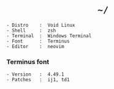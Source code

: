 <h1 align="center"><code>~/</code></h1>

```
- Distro    :  Void Linux
- Shell     :  zsh
- Terminal  :  Windows Terminal
- Font      :  Terminus
- Editor    :  neovim
```

### Terminus font

```
- Version   :  4.49.1
- Patches   :  ij1, td1
```
